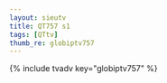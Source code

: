 ```yaml
--- 
layout: sieutv
title: QT757 s1
tags: [QTtv]
thumb_re: globiptv757
---
```

{% include tvadv key="globiptv757" %} 
